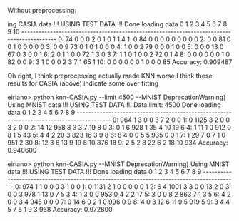 Without preprocessing:

ing CASIA data
!!! USING TEST DATA !!!
Done loading data
    0   1   2   3   4   5   6   7   8   9   10
    ------------------------------------------------------------------------------------------
    0:  74  0   0   0   2   0   1   0   1   1   4
    1:  0   84  0   0   0   0   0   0   0   0   0
    2:  0   0   81  0   0   1   0   0   0   0   0
    3:  0   0   9   73  0   1   0   1   0   0   0
    4:  1   0   0   2   79  0   0   0   1   0   0
    5:  0   0   0   13  0   67  0   3   0   0   1
    6:  2   0   1   1   0   0   72  1   3   0   3
    7:  1   1   0   1   0   0   2   72  0   1   4
    8:  0   0   0   0   0   0   1   0   82  0   0
    9:  3   1   0   0   0   2   3   7   1   65  1
    10: 0   0   0   0   0   0   1   0   0   0   85
    Accuracy: 0.909487


Oh right, I think preprocessing actually made KNN worse 
I think these results for CASIA (above) indicate some over fitting



eiriano> python knn-CASIA.py --limit 4500 --MNIST
    DeprecationWarning)
    Using MNIST data
    !!! USING TEST DATA !!!
    Data limit: 4500
    Done loading data
    0   1   2   3   4   5   6   7   8   9
    ------------------------------------------------------------------------------------------
    0:  964 1   3   0   0   3   7   2   0   0
    1:  0   1125    3   2   0   0   3   2   0   0
    2:  14  12  958 8   3   3   7   19  8   0
    3:  0   1   6   928 1   35  4   10  19  6
    4:  1   11  1   0   912 0   8   1   5   43
    5:  4   4   2   20  3   823 16  3   9   8
    6:  8   4   0   0   5   5   935 0   0   1
    7:  1   29  7   0   7   1   0   951 2   30
    8:  12  3   6   13  9   19  8   10  876 18
    9:  2   5   2   8   22  6   2   18  10  934
    Accuracy: 0.940600

eiriano> python knn-CASIA.py  --MNIST
    DeprecationWarning)
    Using MNIST data
    !!! USING TEST DATA !!!
    Done loading data
    0   1   2   3   4   5   6   7   8   9
    ------------------------------------------------------------------------------------------
    0:  974 1   1   0   0   0   3   1   0   0
    1:  0   1131    2   1   0   0   0   0   0   1
    2:  6   4   1001    3   3   0   0   13  2   0
    3:  0   0   3   978 1   13  0   7   5   3
    4:  1   3   0   0   953 0   4   2   2   17
    5:  3   0   0   8   2   863 7   1   3   5
    6:  4   2   0   0   3   4   945 0   0   0
    7:  0   14  6   0   2   1   0   996 0   9
    8:  4   0   3   12  6   11  9   5   919 5
    9:  3   4   4   5   7   5   1   9   3   968
    Accuracy: 0.972800
